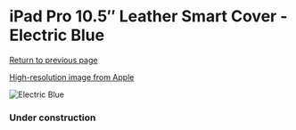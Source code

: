 # iPad Pro 10.5″ Leather Smart Cover - Electric Blue

[Return to previous page](/ipad_pro105)

[High-resolution image from Apple](https://store.storeimages.cdn-apple.com/8756/as-images.apple.com/is/MRFJ2?wid=4500&hei=4500&fmt=png)

<div style="width: 384px"><img src="/everypreview/MRFJ2.png" alt="Electric Blue"></div>

### Under construction
